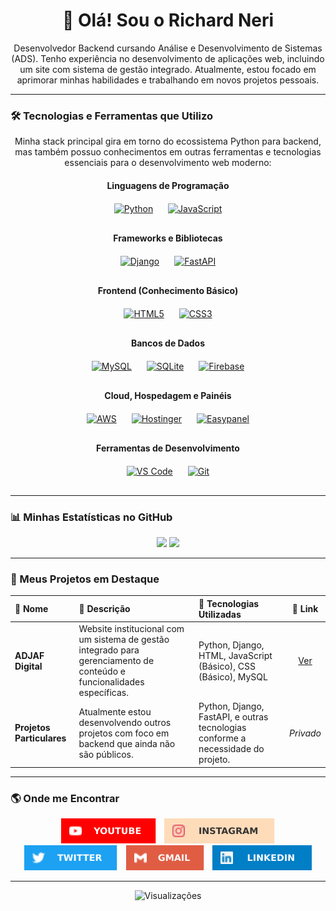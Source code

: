 <div align="center">
  <h1>👋 Olá! Sou o Richard Neri</h1>
  <p>Desenvolvedor Backend cursando Análise e Desenvolvimento de Sistemas (ADS). Tenho experiência no desenvolvimento de aplicações web, incluindo um site com sistema de gestão integrado. Atualmente, estou focado em aprimorar minhas habilidades e trabalhando em novos projetos pessoais.</p>
</div>

---

### 🛠️ Tecnologias e Ferramentas que Utilizo

<p align="center">Minha stack principal gira em torno do ecossistema Python para backend, mas também possuo conhecimentos em outras ferramentas e tecnologias essenciais para o desenvolvimento web moderno:</p>

<div align="center" style="margin-bottom: 20px;">
  <h4 style="margin-bottom: 10px;">Linguagens de Programação</h4>
  <a href="https://docs.python.org/3/" title="Python"><img alt="Python" height="50" src="https://cdn.jsdelivr.net/gh/devicons/devicon/icons/python/python-original.svg" style="margin: 10px;"></a>
  <a href="https://developer.mozilla.org/en-US/docs/Web/JavaScript" title="JavaScript (Básico)"><img alt="JavaScript" height="50" src="https://cdn.jsdelivr.net/gh/devicons/devicon/icons/javascript/javascript-original.svg" style="margin: 10px;"></a>
</div>

<div align="center" style="margin-bottom: 20px;">
  <h4 style="margin-bottom: 10px;">Frameworks e Bibliotecas</h4>
  <a href="https://www.djangoproject.com/" title="Django"><img alt="Django" height="50" src="https://cdn.jsdelivr.net/gh/devicons/devicon/icons/django/django-plain.svg" style="margin: 10px;"></a>
  <a href="https://fastapi.tiangolo.com/" title="FastAPI"><img alt="FastAPI" height="50" src="https://cdn.jsdelivr.net/gh/devicons/devicon@latest/icons/fastapi/fastapi-original.svg" style="margin: 10px;"></a>
</div>

<div align="center" style="margin-bottom: 20px;">
  <h4 style="margin-bottom: 10px;">Frontend (Conhecimento Básico)</h4>
  <a href="https://developer.mozilla.org/en-US/docs/Web/HTML" title="HTML5 (Básico)"><img alt="HTML5" height="50" src="https://cdn.jsdelivr.net/gh/devicons/devicon/icons/html5/html5-original.svg" style="margin: 10px;"></a>
  <a href="https://developer.mozilla.org/en-US/docs/Web/CSS" title="CSS3 (Básico)"><img alt="CSS3" height="50" src="https://cdn.jsdelivr.net/gh/devicons/devicon/icons/css3/css3-original.svg" style="margin: 10px;"></a>
</div>

<div align="center" style="margin-bottom: 20px;">
  <h4 style="margin-bottom: 10px;">Bancos de Dados</h4>
  <a href="https://www.mysql.com/" title="MySQL"><img alt="MySQL" height="50" src="https://cdn.jsdelivr.net/gh/devicons/devicon/icons/mysql/mysql-original-wordmark.svg" style="margin: 10px;"></a>
  <a href="https://www.sqlite.org/index.html" title="SQLite"><img alt="SQLite" height="50" src="https://cdn.jsdelivr.net/gh/devicons/devicon/icons/sqlite/sqlite-original-wordmark.svg" style="margin: 10px;"></a>
  <a href="https://firebase.google.com/" title="Firebase"><img alt="Firebase" height="50" src="https://cdn.jsdelivr.net/gh/devicons/devicon/icons/firebase/firebase-plain-wordmark.svg" style="margin: 10px;"></a>
</div>

<div align="center" style="margin-bottom: 20px;">
  <h4 style="margin-bottom: 10px;">Cloud, Hospedagem e Painéis</h4>
  <a href="https://aws.amazon.com/" title="AWS"><img alt="AWS" height="50" src="https://cdn.jsdelivr.net/gh/devicons/devicon@latest/icons/amazonwebservices/amazonwebservices-original-wordmark.svg" style="margin: 10px;"></a>
  <a href="https://www.hostinger.com.br/hospedagem-vps" title="Hostinger VPS"><img alt="Hostinger" height="50" src="https://cdn.worldvectorlogo.com/logos/hostinger.svg" style="margin: 10px;"></a>
  <a href="https://easypanel.io/" title="Easypanel"><img alt="Easypanel" height="50" src="https://cdn.berksmbl.com/easypanel-icon.png" style="margin: 10px;"></a>
</div>

<div align="center" style="margin-bottom: 20px;">
  <h4 style="margin-bottom: 10px;">Ferramentas de Desenvolvimento</h4>
  <a href="https://code.visualstudio.com/" title="VS Code"><img alt="VS Code" height="50" src="https://cdn.jsdelivr.net/gh/devicons/devicon/icons/vscode/vscode-original.svg" style="margin: 10px;"></a>
  <a href="https://git-scm.com/" title="Git"><img alt="Git" height="50" src="https://cdn.jsdelivr.net/gh/devicons/devicon/icons/git/git-original.svg" style="margin: 10px;"></a>
</div>

---

### 📊 Minhas Estatísticas no GitHub

<div align="center">
  <img height="180em" src="https://github-readme-stats.vercel.app/api?username=jsnery&show_icons=true&theme=github_dark&include_all_commits=false&count_private=true&border_radius=15&custom_title=Estatísticas%20do%20GitHub&hide_border=true&bg_color=30,000000,002c4a" />
  <img height="180em" src="https://github-readme-stats.vercel.app/api/top-langs/?username=jsnery&langs_count=3&theme=github_dark&border_radius=15&custom_title=Top%20Linguagens&hide_border=true&bg_color=30,002c4a,000000" />
</div>

---

### 🚀 Meus Projetos em Destaque

<table class="table">
  <thead>
    <tr>
      <th class="table-header" style="text-align: left;">📌 Nome</th>
      <th class="table-header" style="text-align: left;">📄 Descrição</th>
      <th class="table-header" style="text-align: left;">🔧 Tecnologias Utilizadas</th>
      <th class="table-header" style="text-align: center;">🔗 Link</th>
    </tr>
  </thead>
  <tbody>
    <tr class="table-row">
      <td class="table-data"><strong>ADJAF Digital</strong></td>
      <td class="table-data">Website institucional com um sistema de gestão integrado para gerenciamento de conteúdo e funcionalidades específicas.</td>
      <td class="table-data">Python, Django, HTML, JavaScript (Básico), CSS (Básico), MySQL</td>
      <td class="table-data" style="text-align: center;"><a href="https://adjaf.com/" class="table-link" target="_blank" rel="noopener noreferrer">Ver</a></td>
    </tr>
    <tr class="table-row">
      <td class="table-data"><strong>Projetos Particulares</strong></td>
      <td class="table-data">Atualmente estou desenvolvendo outros projetos com foco em backend que ainda não são públicos.</td>
      <td class="table-data">Python, Django, FastAPI, e outras tecnologias conforme a necessidade do projeto.</td>
      <td class="table-data" style="text-align: center;"><em>Privado</em></td>
    </tr>
  </tbody>
</table>

---

### 🌎 Onde me Encontrar

<div align="center">
  <a href="https://www.youtube.com/channel/UCP3ya8T27U4nDKAsDh_Z7RQ" target="_blank" rel="noopener noreferrer" title="Youtube"><img height="40" src="./scr/tube.svg" alt="Youtube" style="margin: 0 5px;"></a>
  <a href="https://instagram.com/richard_neri" target="_blank" rel="noopener noreferrer" title="Instagram"><img height="40" src="./scr/gram.svg" alt="Instagram" style="margin: 0 5px;"></a>
  <a href="https://twitter.com/richard_nerii" target="_blank" rel="noopener noreferrer" title="Twitter"><img height="40" src="./scr/twitter.svg" alt="Twitter" style="margin: 0 5px;"></a>
  <a href="mailto:richardmatq@gmail.com" title="Email"><img height="40" src="./scr/gmail.svg" alt="Email" style="margin: 0 5px;"></a>
  <a href="https://www.linkedin.com/in/richardneri" target="_blank" rel="noopener noreferrer" title="LinkedIn"><img height="40" src="./scr/linkedin.svg" alt="LinkedIn" style="margin: 0 5px;"></a>
</div>

---

<div align="center">
  <img src="https://komarev.com/ghpvc/?username=jsnery&label=Visualizações%20do%20Perfil&color=0e75b6&style=flat" alt="Visualizações"/>
</div>
